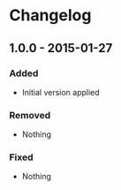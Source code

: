 Changelog
=========

1.0.0 - 2015-01-27
------------------

### Added

- Initial version applied

### Removed

- Nothing

### Fixed

- Nothing
